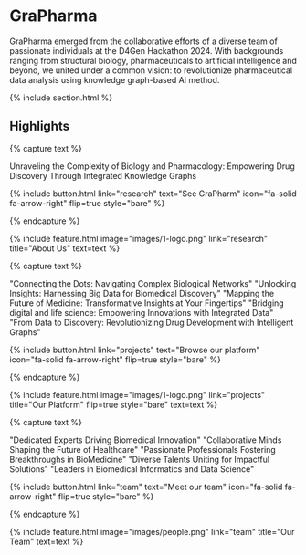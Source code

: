 ---
---

# GraPharma

GraPharma emerged from the collaborative efforts of a diverse team of passionate individuals at the D4Gen Hackathon 2024. With backgrounds ranging from structural biology, pharmaceuticals to artificial intelligence and beyond, we united under a common vision: to revolutionize pharmaceutical data analysis using knowledge graph-based AI method.

{% include section.html %}

## Highlights

{% capture text %}

Unraveling the Complexity of Biology and Pharmacology: Empowering Drug Discovery Through Integrated Knowledge Graphs

{%
  include button.html
  link="research"
  text="See GraPharm"
  icon="fa-solid fa-arrow-right"
  flip=true
  style="bare"
%}

{% endcapture %}

{%
  include feature.html
  image="images/1-logo.png"
  link="research"
  title="About Us"
  text=text
%}

{% capture text %}

"Connecting the Dots: Navigating Complex Biological Networks"
"Unlocking Insights: Harnessing Big Data for Biomedical Discovery"
"Mapping the Future of Medicine: Transformative Insights at Your Fingertips"
"Bridging digital and life science: Empowering Innovations with Integrated Data"
"From Data to Discovery: Revolutionizing Drug Development with Intelligent Graphs"

{%
  include button.html
  link="projects"
  text="Browse our platform"
  icon="fa-solid fa-arrow-right"
  flip=true
  style="bare"
%}

{% endcapture %}

{%
  include feature.html
  image="images/1-logo.png"
  link="projects"
  title="Our Platform"
  flip=true
  style="bare"
  text=text
%}

{% capture text %}

"Dedicated Experts Driving Biomedical Innovation"
"Collaborative Minds Shaping the Future of Healthcare"
"Passionate Professionals Fostering Breakthroughs in BioMedicine"
"Diverse Talents Uniting for Impactful Solutions"
"Leaders in Biomedical Informatics and Data Science"

{%
  include button.html
  link="team"
  text="Meet our team"
  icon="fa-solid fa-arrow-right"
  flip=true
  style="bare"
%}

{% endcapture %}

{%
  include feature.html
  image="images/people.png"
  link="team"
  title="Our Team"
  text=text
%}
